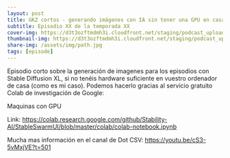 ```yaml
---
layout: post
title: GKZ cortos - generando imágenes con IA sin tener una GPU en casa
subtitle: Episodio XX de la temporada XX
cover-img: https://d3t3ozftmdmh3i.cloudfront.net/staging/podcast_uploaded_episode/14743809/14743809-1691318850382-cb0efc1039add.jpg
thumbnail-img: https://d3t3ozftmdmh3i.cloudfront.net/staging/podcast_uploaded_episode/14743809/14743809-1691318850382-cb0efc1039add.jpg
share-img: /assets/img/path.jpg
tags: [episode]
---
```


Episodio corto sobre la generación de imagenes para los episodios con Stable Diffusion XL, si no tenéis hardware suficiente en vuestro ordenador de casa (como es mi caso).
Podemos hacerlo gracias al servicio gratuito Colab de investigación de Google:

 Maquinas con GPU


 Link: https://colab.research.google.com/github/Stability-AI/StableSwarmUI/blob/master/colab/colab-notebook.ipynb


 Mucha mas información en el canal de Dot CSV: https://youtu.be/cS3-5vMxjVE?t=501

